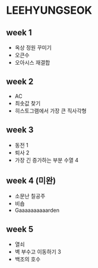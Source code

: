 # LEEHYUNGSEOK

## week 1
- 옥상 정원 꾸미기
- 오큰수
- 오아시스 재결합

## week 2
- AC
- 최솟값 찾기
- 히스토그램에서 가장 큰 직사각형

## week 3
- 동전 1
- 퇴사 2
- 가장 긴 증가하는 부분 수열 4
  
## week 4 (미완)
- 소문난 칠공주
- 비숍
- Gaaaaaaaaaarden

## week 5
- 열쇠
- 벽 부수고 이동하기 3
- 백조의 호수